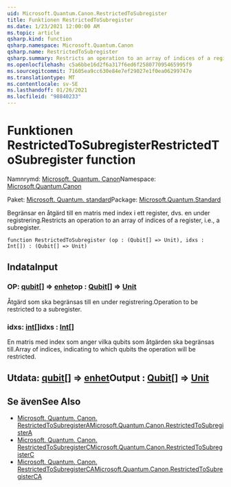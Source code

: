 ```yaml
---
uid: Microsoft.Quantum.Canon.RestrictedToSubregister
title: Funktionen RestrictedToSubregister
ms.date: 1/23/2021 12:00:00 AM
ms.topic: article
qsharp.kind: function
qsharp.namespace: Microsoft.Quantum.Canon
qsharp.name: RestrictedToSubregister
qsharp.summary: Restricts an operation to an array of indices of a register, i.e., a subregister.
ms.openlocfilehash: c5a6bbe16d2f6a317f6ed6f258077095465995f9
ms.sourcegitcommit: 71605ea9cc630e84e7ef29027e1f0ea06299747e
ms.translationtype: MT
ms.contentlocale: sv-SE
ms.lasthandoff: 01/26/2021
ms.locfileid: "98840233"
---
```

# <a name="restrictedtosubregister-function"></a><span data-ttu-id="66504-102">Funktionen RestrictedToSubregister</span><span class="sxs-lookup"><span data-stu-id="66504-102">RestrictedToSubregister function</span></span>

<span data-ttu-id="66504-103">Namnrymd: [Microsoft. Quantum. Canon](xref:Microsoft.Quantum.Canon)</span><span class="sxs-lookup"><span data-stu-id="66504-103">Namespace: [Microsoft.Quantum.Canon](xref:Microsoft.Quantum.Canon)</span></span>

<span data-ttu-id="66504-104">Paket: [Microsoft. Quantum. standard](https://nuget.org/packages/Microsoft.Quantum.Standard)</span><span class="sxs-lookup"><span data-stu-id="66504-104">Package: [Microsoft.Quantum.Standard](https://nuget.org/packages/Microsoft.Quantum.Standard)</span></span>


<span data-ttu-id="66504-105">Begränsar en åtgärd till en matris med index i ett register, dvs. en under registrering.</span><span class="sxs-lookup"><span data-stu-id="66504-105">Restricts an operation to an array of indices of a register, i.e., a subregister.</span></span>

```qsharp
function RestrictedToSubregister (op : (Qubit[] => Unit), idxs : Int[]) : (Qubit[] => Unit)
```


## <a name="input"></a><span data-ttu-id="66504-106">Indata</span><span class="sxs-lookup"><span data-stu-id="66504-106">Input</span></span>

### <a name="op--qubit--unit"></a><span data-ttu-id="66504-107">OP: [qubit](xref:microsoft.quantum.lang-ref.qubit)[] => [enhet](xref:microsoft.quantum.lang-ref.unit)</span><span class="sxs-lookup"><span data-stu-id="66504-107">op : [Qubit](xref:microsoft.quantum.lang-ref.qubit)[] => [Unit](xref:microsoft.quantum.lang-ref.unit)</span></span> 

<span data-ttu-id="66504-108">Åtgärd som ska begränsas till en under registrering.</span><span class="sxs-lookup"><span data-stu-id="66504-108">Operation to be restricted to a subregister.</span></span>


### <a name="idxs--int"></a><span data-ttu-id="66504-109">idxs: [int](xref:microsoft.quantum.lang-ref.int)[]</span><span class="sxs-lookup"><span data-stu-id="66504-109">idxs : [Int](xref:microsoft.quantum.lang-ref.int)[]</span></span>

<span data-ttu-id="66504-110">En matris med index som anger vilka qubits som åtgärden ska begränsas till.</span><span class="sxs-lookup"><span data-stu-id="66504-110">Array of indices, indicating to which qubits the operation will be restricted.</span></span>



## <a name="output--qubit--unit"></a><span data-ttu-id="66504-111">Utdata: [qubit](xref:microsoft.quantum.lang-ref.qubit)[] => [enhet](xref:microsoft.quantum.lang-ref.unit)</span><span class="sxs-lookup"><span data-stu-id="66504-111">Output : [Qubit](xref:microsoft.quantum.lang-ref.qubit)[] => [Unit](xref:microsoft.quantum.lang-ref.unit)</span></span> 



## <a name="see-also"></a><span data-ttu-id="66504-112">Se även</span><span class="sxs-lookup"><span data-stu-id="66504-112">See Also</span></span>

- [<span data-ttu-id="66504-113">Microsoft. Quantum. Canon. RestrictedToSubregisterA</span><span class="sxs-lookup"><span data-stu-id="66504-113">Microsoft.Quantum.Canon.RestrictedToSubregisterA</span></span>](xref:Microsoft.Quantum.Canon.RestrictedToSubregisterA)
- [<span data-ttu-id="66504-114">Microsoft. Quantum. Canon. RestrictedToSubregisterC</span><span class="sxs-lookup"><span data-stu-id="66504-114">Microsoft.Quantum.Canon.RestrictedToSubregisterC</span></span>](xref:Microsoft.Quantum.Canon.RestrictedToSubregisterC)
- [<span data-ttu-id="66504-115">Microsoft. Quantum. Canon. RestrictedToSubregisterCA</span><span class="sxs-lookup"><span data-stu-id="66504-115">Microsoft.Quantum.Canon.RestrictedToSubregisterCA</span></span>](xref:Microsoft.Quantum.Canon.RestrictedToSubregisterCA)
